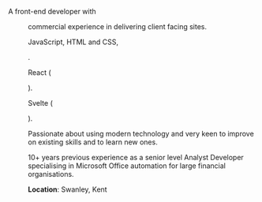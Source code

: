 <script>
  import Basics from '@lib/basics.svelte'
  import DD from '@lib/date-distance.svelte'
</script>

<article class='all-prose'>

A front-end developer with <DD date="2018-03-14" /> commercial
experience in delivering client facing sites.

JavaScript, HTML and CSS, <DD date="2016-06-15" />.

React (<DD date="2017-05-20" />).

Svelte (<DD date="2021-04-06" />).

Passionate about using modern technology and very keen to improve on
existing skills and to learn new ones.

10+ years previous experience as a senior level Analyst Developer
specialising in Microsoft Office automation for large financial
organisations.

**Location**: Swanley, Kent

</article>
